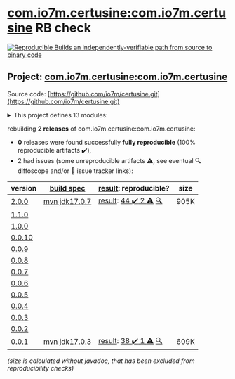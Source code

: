 [com.io7m.certusine:com.io7m.certusine](https://central.sonatype.com/artifact/com.io7m.certusine/com.io7m.certusine/versions) RB check
=======

[![Reproducible Builds](https://reproducible-builds.org/images/logos/rb.svg) an independently-verifiable path from source to binary code](https://reproducible-builds.org/)

## Project: [com.io7m.certusine:com.io7m.certusine](https://central.sonatype.com/artifact/com.io7m.certusine/com.io7m.certusine/versions)

Source code: [https://github.com/io7m/certusine.git](https://github.com/io7m/certusine.git)

<details><summary>This project defines 13 modules:</summary>

* [com.io7m.certusine:com.io7m.certusine](https://central.sonatype.com/artifact/com.io7m.certusine/com.io7m.certusine/2.0.0)
* [com.io7m.certusine:com.io7m.certusine.api](https://central.sonatype.com/artifact/com.io7m.certusine/com.io7m.certusine.api/2.0.0)
* [com.io7m.certusine:com.io7m.certusine.certstore.api](https://central.sonatype.com/artifact/com.io7m.certusine/com.io7m.certusine.certstore.api/2.0.0)
* [com.io7m.certusine:com.io7m.certusine.cmdline](https://central.sonatype.com/artifact/com.io7m.certusine/com.io7m.certusine.cmdline/2.0.0)
* [com.io7m.certusine:com.io7m.certusine.documentation](https://central.sonatype.com/artifact/com.io7m.certusine/com.io7m.certusine.documentation/2.0.0)
* [com.io7m.certusine:com.io7m.certusine.etcd](https://central.sonatype.com/artifact/com.io7m.certusine/com.io7m.certusine.etcd/2.0.0)
* [com.io7m.certusine:com.io7m.certusine.gandi](https://central.sonatype.com/artifact/com.io7m.certusine/com.io7m.certusine.gandi/2.0.0)
* [com.io7m.certusine:com.io7m.certusine.grafana](https://central.sonatype.com/artifact/com.io7m.certusine/com.io7m.certusine.grafana/2.0.0)
* [com.io7m.certusine:com.io7m.certusine.looseleaf](https://central.sonatype.com/artifact/com.io7m.certusine/com.io7m.certusine.looseleaf/2.0.0)
* [com.io7m.certusine:com.io7m.certusine.oci](https://central.sonatype.com/artifact/com.io7m.certusine/com.io7m.certusine.oci/2.0.0)
* [com.io7m.certusine:com.io7m.certusine.tests](https://central.sonatype.com/artifact/com.io7m.certusine/com.io7m.certusine.tests/2.0.0)
* [com.io7m.certusine:com.io7m.certusine.vanilla](https://central.sonatype.com/artifact/com.io7m.certusine/com.io7m.certusine.vanilla/2.0.0)
* [com.io7m.certusine:com.io7m.certusine.vultr](https://central.sonatype.com/artifact/com.io7m.certusine/com.io7m.certusine.vultr/2.0.0)
</details>

rebuilding **2 releases** of com.io7m.certusine:com.io7m.certusine:
- **0** releases were found successfully **fully reproducible** (100% reproducible artifacts :heavy_check_mark:),
- 2 had issues (some unreproducible artifacts :warning:, see eventual :mag: diffoscope and/or :memo: issue tracker links):

| version | [build spec](/BUILDSPEC.md) | [result](https://reproducible-builds.org/docs/jvm/): reproducible? | size |
| -- | --------- | ------ | -- |
| [2.0.0](https://central.sonatype.com/artifact/com.io7m.certusine/com.io7m.certusine/2.0.0/pom) | [mvn jdk17.0.7](com.io7m.certusine-2.0.0.buildspec) | [result](com.io7m.certusine-2.0.0.buildinfo): [44 :heavy_check_mark:  2 :warning:](com.io7m.certusine-2.0.0.buildcompare) [:mag:](com.io7m.certusine-2.0.0.diffoscope) | 905K |
| [1.1.0](https://central.sonatype.com/artifact/com.io7m.certusine/com.io7m.certusine/1.1.0/pom) | | | |
| [1.0.0](https://central.sonatype.com/artifact/com.io7m.certusine/com.io7m.certusine/1.0.0/pom) | | | |
| [0.0.10](https://central.sonatype.com/artifact/com.io7m.certusine/com.io7m.certusine/0.0.10/pom) | | | |
| [0.0.9](https://central.sonatype.com/artifact/com.io7m.certusine/com.io7m.certusine/0.0.9/pom) | | | |
| [0.0.8](https://central.sonatype.com/artifact/com.io7m.certusine/com.io7m.certusine/0.0.8/pom) | | | |
| [0.0.7](https://central.sonatype.com/artifact/com.io7m.certusine/com.io7m.certusine/0.0.7/pom) | | | |
| [0.0.6](https://central.sonatype.com/artifact/com.io7m.certusine/com.io7m.certusine/0.0.6/pom) | | | |
| [0.0.5](https://central.sonatype.com/artifact/com.io7m.certusine/com.io7m.certusine/0.0.5/pom) | | | |
| [0.0.4](https://central.sonatype.com/artifact/com.io7m.certusine/com.io7m.certusine/0.0.4/pom) | | | |
| [0.0.3](https://central.sonatype.com/artifact/com.io7m.certusine/com.io7m.certusine/0.0.3/pom) | | | |
| [0.0.2](https://central.sonatype.com/artifact/com.io7m.certusine/com.io7m.certusine/0.0.2/pom) | | | |
| [0.0.1](https://central.sonatype.com/artifact/com.io7m.certusine/com.io7m.certusine/0.0.1/pom) | [mvn jdk17.0.3](com.io7m.certusine-0.0.1.buildspec) | [result](com.io7m.certusine-0.0.1.buildinfo): [38 :heavy_check_mark:  1 :warning:](com.io7m.certusine-0.0.1.buildcompare) [:mag:](com.io7m.certusine-0.0.1.diffoscope) | 609K |

<i>(size is calculated without javadoc, that has been excluded from reproducibility checks)</i>
